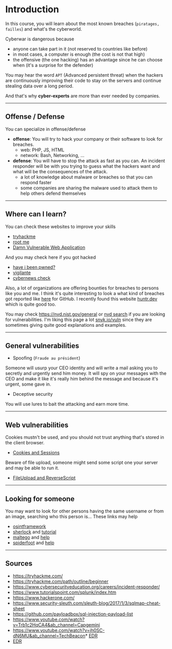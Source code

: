 # Introduction

In this course, you will learn about the most known
breaches (``piratages, failles``) and what's the
cyberworld.

Cyberwar is dangerous because

* anyone can take part in it (not reserved to countries
    like before)
* in most cases, a computer is enough (the cost is not that high)
* the offensive (the one hacking) has an advantage
since he can choose when (it's a surprise for the defender)

You may hear the word ``APT`` (Advanced persistent threat)
when the hackers are continuously improving their code
to stay on the servers and continue stealing
data over a long period.

And that's why **cyber-experts** are more than ever
needed by companies.

<hr class="sr">

## Offense / Defense

You can specialize in offense/defense

* **offense**: You will try to hack your company or their
software to look for breaches.
    * web: PHP, JS, HTML
    * network: Bash, Networking, ...
* **defense**: You will have to stop the attack as fast 
  as you can. An incident responder will be with you
  trying to guess what the hackers want and what will
  be the consequences of the attack.
    * a lot of knowledge about malware or breaches
    so that you can respond faster
    * some companies are sharing the malware used
    to attack them to help others defend themselves

<hr class="sl">

## Where can I learn?

You can check these websites to improve your skills

* [tryhackme](https://tryhackme.com/)
* [root me](https://www.root-me.org/)
* [Damn Vulnerable Web Application](https://dvwa.co.uk/)

And you may check here if you got hacked

* [have i been pwned?](https://haveibeenpwned.com/)
* [vigilante](https://vigilante.pw/)
* [cybernews check](https://cybernews.com/personal-data-leak-check/)

Also, a lot of organizations are offering bounties for breaches
to persons like you and me. I think it's quite interesting
to look a what kind of breaches got reported like
[here](https://bounty.github.com/) for GitHub. I recently
found this website [huntr.dev](https://huntr.dev/)
which is quite good too.

You may check <https://nvd.nist.gov/general> 
or [nvd search](https://nvd.nist.gov/vuln/search/results?form_type=Basic&results_type=overview&search_type=all)
if you are looking for vulnerabilities. I'm liking
this page a lot [snyk.io/vuln](https://snyk.io/vuln) since
they are sometimes giving quite good explanations and examples.

<hr class="sr">

## General vulnerabilities

* Spoofing (`Fraude au président`)

Someone will usurp your CEO identity and will write
a mail asking you to secretly and urgently send him
money. It will spy on your messages with the CEO
and make it like it's really him behind the message
and because it's urgent, some gave in.

* Deceptive security

You will use lures to bait the attacking and earn
more time.

<hr class="sl">

## Web vulnerabilities

Cookies mustn't be used, and you should not trust anything
that's stored in the client browser.

* [Cookies and Sessions](web/cookies.md)

Beware of file upload, someone might send some script
one your server and may be able to run it.

* [FileUpload and ReverseScript](web/upload.md)

[comment]: <> (When using URLs like``profile/5``, the user will)

[comment]: <> (try to replace ``5`` by another value. You should remember)

[comment]: <> (to check that he can do that for this page. You can)

[comment]: <> (use software to automate this, but this time for forms)

[comment]: <> (like a login one.)

[comment]: <> (* [Login]&#40;web/login.md&#41;)

<hr class="sl">

## Looking for someone

You may want to look for other persons having the same
username or from an image, searching who this person
is... These links may help

* [osintframework](https://osintframework.com/)
* [sherlock](https://sherlock-project.github.io/) and [tutorial](https://www.geeksforgeeks.org/sherlock-hunt-username-on-social-media-kali-linux-tool/)
* [maltego](https://www.maltego.com/) and [help](https://en.kali.tools/?p=24)
* [spiderfoot](https://www.spiderfoot.net/) and [help](https://www.hackingloops.com/spiderfoot/)

<hr class="sr">

## Sources

* <https://tryhackme.com/>
* <https://tryhackme.com/path/outline/beginner>
* <https://www.cybersecurityeducation.org/careers/incident-responder/>
* <https://www.tutorialspoint.com/splunk/index.htm>
* <https://www.hackerone.com/>
* <https://www.security-sleuth.com/sleuth-blog/2017/1/3/sqlmap-cheat-sheet>
* <https://github.com/payloadbox/sql-injection-payload-list>
* <https://www.youtube.com/watch?v=Trb1c2HqCA4&ab_channel=Capgemini>
* <https://www.youtube.com/watch?v=ih0SC-dN6MU&ab_channel=TechBeacon>* [EDR](https://www.cisco.com/c/en/us/products/security/endpoint-security/what-is-endpoint-detection-response-edr.html)
* [EDR](https://www.mcafee.com/enterprise/en-us/security-awareness/endpoint/what-is-endpoint-detection-and-response.html)